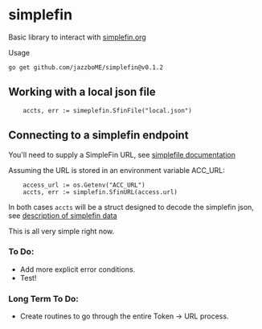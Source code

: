 # simplefin

Basic library to interact with [simplefin.org](https://www.simplefin.org/)

Usage

`go get github.com/jazzboME/simplefin@v0.1.2`

## Working with a local json file
```
	accts, err := simeplefin.SfinFile("local.json")

```

## Connecting to a simplefin endpoint

You'll need to supply a SimpleFin URL, see [simplefile documentation](https://www.simplefin.org/protocol.html#claim-the-access-url)

Assuming the URL is stored in an environment variable ACC_URL:

```
	access_url := os.Getenv("ACC_URL")
	accts, err := simplefin.SfinURL(access.url)
```

In both cases `accts` will be a struct designed to decode the simplefin json, see [description of simplefin data](https://www.simplefin.org/protocol.html#data)

This is all very simple right now. 

### To Do:
- Add more explicit error conditions.
- Test!

### Long Term To Do:
- Create routines to go through the entire Token -> URL process.  
